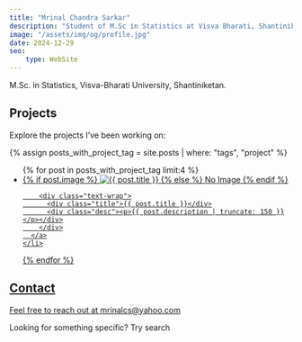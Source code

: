 ```yaml
---
title: "Mrinal Chandra Sarkar"
description: "Student of M.Sc in Statistics at Visva Bharati, Shantiniketan."
image: "/assets/img/og/profile.jpg"
date: 2024-12-29 
seo:
    type: WebSite
---
```


M.Sc. in Statistics, Visva-Bharati University, Shantiniketan.
  


## Projects

Explore the projects I’ve been working on:

{% assign posts_with_project_tag = site.posts | where: "tags", "project" %} 
<ul class="project-list">
  {% for post in posts_with_project_tag limit:4 %}
    <li>
      <a href="{{ post.url }}" class="project-link">
        {% if post.image %}
          <img src="{{ post.image }}" alt="{{ post.title }}" class="project-thumbnail">
        {% else %}
          No Image
        {% endif %}

        <div class="text-wrap">
          <div class="title">{{ post.title }}</div>
          <div class="desc"><p>{{ post.description | truncate: 150 }}</p></div>
        </div>
      </a>
    </li>
  {% endfor %}
</ul>




## Contact

Feel free to reach out at <a href="mailto:mrinalcs@yahoo.com"  style='text-decoration:none;color:var(--t)'  class="icon-mail"> mrinalcs@yahoo.com</a>
 
 

Looking for something specific? Try <a href="/search" class="icon-search" style='text-decoration:none'>search</a>